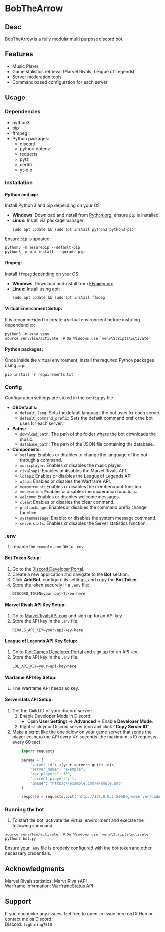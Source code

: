 # BobTheArrow
## Desc
BobTheArrow is a fully modular multi purpose discord bot.
## Features
- Music Player
- Game statistics retrieval (Marvel Rivals, League of Legends)
- Server moderation tools
- Command based configuration for each server

## Usage

### Dependencies
- python3
- pip
- ffmpeg
- Python packages:
    - discord
    - python-dotenv
    - requests
    - pytz
    - certifi
    - yt-dlp

### Installation
#### Python and pip:
Install Python 3 and pip depending on your OS:
- **Windows:** Download and install from [Python.org](https://www.python.org/downloads/), ensure `pip` is installed.
- **Linux:** Install via package manager:
  ```sh/cmd
  sudo apt update && sudo apt install python3 python3-pip
  ```

Ensure `pip` is updated:
```sh/cmd
python3 -m ensurepip --default-pip
python3 -m pip install --upgrade pip
```

#### ffmpeg:
Install `ffmpeg` depending on your OS:
- **Windows:** Download and install from [FFmpeg.org](https://ffmpeg.org/download.html)
- **Linux:** Install using apt:
  ```sh/cmd
  sudo apt update && sudo apt install ffmpeg
  ```

#### Virtual Environment Setup:
It is recommended to create a virtual environment before installing dependencies:
```sh/cmd
python3 -m venv venv
source venv/bin/activate  # On Windows use `venv\Scripts\activate`
```

#### Python packages:
Once inside the virtual environment, install the required Python packages using `pip`:
```sh/cmd
pip install -r requirements.txt
```

### Config
Configuration settings are stored in the `config.py` file

- **DBDefaults:**
    - `default_lang`: Sets the default language the bot uses for each server.
    - `default_command_prefix`: Sets the default command prefix the bot uses for each server.
- **Paths:**
    - `download_path`: The path of the folder where the bot downloads the music.
    - `database_path`: The path of the JSON file containing the database.
- **Components:**
    - `setlang`: Enables or disables to change the language of the bot through a command.
    - `musicplayer`: Enables or disables the music player.
    - `rivalsapi`: Enables or disables the Marvel Rivals API.
    - `lolapi`: Enables or disables the League of Legends API.
    - `wfapi`: Enables or disables the Warframe API.
    - `membercount`: Enables or disables the membercount function.
    - `moderation`: Enables or disables the moderation functions.
    - `welcome`: Enables or disables welcome messages.
    - `clear`: Enables or disables the clear command.
    - `prefixchange`: Enables or disables the command prefix change function.
    - `systemmessage`: Enables or disables the system message command.
    - `serverstats`: Enables or disables the Server statistics function.

### .env
1. rename the `example.env` file to `.env`
#### Bot Token Setup:
1. Go to the [Discord Developer Portal](https://discord.com/developers/applications).
2. Create a new application and navigate to the **Bot** section.
3. Click **Add Bot**, configure its settings, and copy the **Bot Token**.
4. Store the token securely in a `.env` file:
   ```.env
   DISCORD_TOKEN=your-bot-token-here
   ```

#### Marvel Rivals API Key Setup:
1. Go to [MarvelRivalsAPI.com](https://marvelrivalsapi.com) and sign up for an API key.
2. Store the API key in the `.env` file:
   ```.env
   RIVALS_API_KEY=your-api-key-here
   ```

#### League of Legends API Key Setup:
1. Go to [Riot Games Developer Portal](https://developer.riotgames.com) and sign up for an API key.
2. Store the API key in the `.env` file:
   ```.env
   LOL_API_KEY=your-api-key-here

#### Warfame API Key Setup:
1. The Warframe API needs no key.

#### Serverstats API Setup:
1. Get the Guild ID of your discord server:
    1. Enable Developer Mode in Discord:
       - Open **User Settings** → **Advanced** → Enable **Developer Mode**.
    2. Right-click your Discord server icon and click **"Copy Server ID"**.
2. Make a script like the one below on your game server that sends the player count to the API every XY seconds (the maximum is 10 requests every 60 sec).
    ```example.py
        import requests

        params = {
            "server_id": <(your servers guild id)>,
            "server_name": "example",
            "max_players": 100,
            "current_players": 1,
            "image": "https://example.com/example.png"
        }

        response = requests.post("http://127.0.0.1:5000/gameserver/update", params=params)

### Running the bot

1. To start the bot, activate the virtual environment and execute the following command:
```sh/cmd
source venv/bin/activate  # On Windows use `venv\Scripts\activate`
python3 bot.py
```
Ensure your `.env` file is properly configured with the bot token and other necessary credentials.

## Acknowledgments
Marvel Rivals statistics: [MarvelRivalsAPI](https://marvelrivalsapi.com)   
Warframe information: [WarframeStatus API](https://docs.warframestat.us)

## Support
If you encounter any issues, feel free to open an issue here on GitHub or contact me on Discord.   
Discord: `lightning7510`
